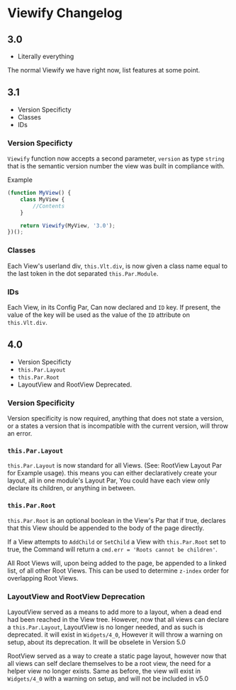 # Viewify Changelog

## 3.0

- Literally everything

The normal Viewify we have right now, list features at some point.

## 3.1

- Version Specificty
- Classes
- IDs

### Version Specificty

`Viewify` function now accepts a second parameter, `version` as type `string` that is the semantic version number the view was built in compliance with.

Example

``` javascript
(function MyView() {
	class MyView {
		//Contents
	}

	return Viewify(MyView, '3.0');
})();
```

### Classes

Each View's userland div, `this.Vlt.div`, is now given a class name equal to the last token in the dot separated `this.Par.Module`.

### IDs

Each View, in its Config Par, Can now declared and `ID` key. If present, the value of the key will be used as the value of the `ID` attribute on `this.Vlt.div`.

## 4.0

- Version Specificty
- `this.Par.Layout`
- `this.Par.Root`
- LayoutView and RootView Deprecated.

### Version Specificity

Version specificity is now required, anything that does not state a version, or a states a version that is incompatible with the current version, will throw an error.

### `this.Par.Layout`

`this.Par.Layout` is now standard for all Views. (See: RootView Layout Par for Example usage). this means you can either declaratively create your layout, all in one module's Layout Par, You could have each view only declare its children, or anything in between.

### `this.Par.Root`

`this.Par.Root` is an optional boolean in the View's Par that if true, declares that this View should be appended to the body of the page directly.

If a View attempts to `AddChild` or `SetChild` a View with `this.Par.Root` set to true, the Command will return a `cmd.err = 'Roots cannot be children'`.

All Root Views will, upon being added to the page, be appended to a linked list, of all other Root Views. This can be used to determine `z-index` order for overlapping Root Views.

### LayoutView and RootView Deprecation

LayoutView served as a means to add more to a layout, when a dead end had been reached in the View tree. However, now that all views can declare a `this.Par.Layout`, LayoutView is no longer needed, and as such is deprecated. it will exist in `Widgets/4_0`, However it will throw a warning on setup, about its deprecation. It will be obselete in Version 5.0

RootView served as a way to create a static page layout, however now that all views can self declare themselves to be a root view, the need for a helper view no longer exists. Same as before, the view will exist in `Widgets/4_0` with a warning on setup, and will not be included in v5.0